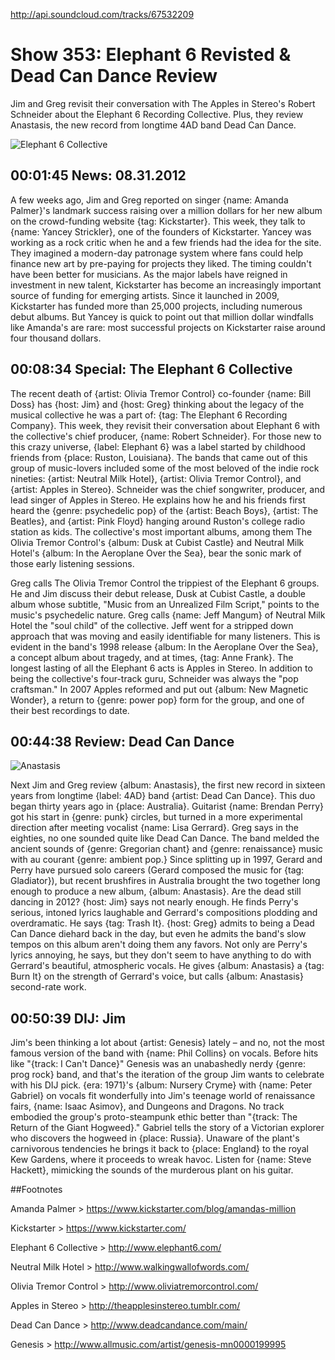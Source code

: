 

http://api.soundcloud.com/tracks/67532209

# Show 353: Elephant 6 Revisted & Dead Can Dance Review
Jim and Greg revisit their conversation with The Apples in Stereo's Robert Schneider about the Elephant 6 Recording Collective. Plus, they review Anastasis, the new record from longtime 4AD band Dead Can Dance.

![Elephant 6 Collective](http://static.soundopinions.org/images/2012/elephant6.jpg)

## 00:01:45 News: 08.31.2012
A few weeks ago, Jim and Greg reported on singer {name: Amanda Palmer}'s landmark success raising over a million dollars for her new album on the crowd-funding website {tag: Kickstarter}. This week, they talk to {name: Yancey Strickler}, one of the founders of Kickstarter. Yancey was working as a rock critic when he and a few friends had the idea for the site. They imagined a modern-day patronage system where fans could help finance new art by pre-paying for projects they liked. The timing couldn't have been better for musicians. As the major labels have reigned in investment in new talent, Kickstarter has become an increasingly important source of funding for emerging artists. Since it launched in 2009, Kickstarter has funded more than 25,000 projects, including numerous debut albums. But Yancey is quick to point out that million dollar windfalls like Amanda's are rare: most successful projects on Kickstarter raise around four thousand dollars.

## 00:08:34 Special: The Elephant 6 Collective
The recent death of {artist: Olivia Tremor Control} co-founder {name: Bill Doss} has {host: Jim} and {host: Greg} thinking about the legacy of the musical collective he was a part of: {tag: The Elephant 6 Recording Company}. This week, they revisit their conversation about Elephant 6 with the collective's chief producer, {name: Robert Schneider}. For those new to this crazy universe, {label: Elephant 6} was a label started by childhood friends from {place: Ruston, Louisiana}. The bands that came out of this group of music-lovers included some of the most beloved of the indie rock nineties: {artist: Neutral Milk Hotel}, {artist: Olivia Tremor Control}, and {artist: Apples in Stereo}. Schneider was the chief songwriter, producer, and lead singer of Apples in Stereo. He explains how he and his friends first heard the {genre: psychedelic pop} of the {artist: Beach Boys}, {artist: The Beatles}, and {artist: Pink Floyd} hanging around Ruston's college radio station as kids. The collective's most important albums, among them The Olivia Tremor Control's {album: Dusk at Cubist Castle} and Neutral Milk Hotel's {album: In the Aeroplane Over the Sea}, bear the sonic mark of those early listening sessions.

Greg calls The Olivia Tremor Control the trippiest of the Elephant 6 groups. He and Jim discuss their debut release, Dusk at Cubist Castle, a double album whose subtitle, "Music from an Unrealized Film Script," points to the music's psychedelic nature. Greg calls {name: Jeff Mangum} of Neutral Milk Hotel the "soul child" of the collective. Jeff went for a stripped down approach that was moving and easily identifiable for many listeners. This is evident in the band's 1998 release {album: In the Aeroplane Over the Sea}, a concept album about tragedy, and at times, {tag: Anne Frank}. The longest lasting of all the Elephant 6 acts is Apples in Stereo. In addition to being the collective's four-track guru, Schneider was always the "pop craftsman." In 2007 Apples reformed and put out {album: New Magnetic Wonder}, a return to {genre: power pop} form for the group, and one of their best recordings to date.

## 00:44:38 Review: Dead Can Dance
![Anastasis](http://is3.mzstatic.com/image/thumb/Music/v4/2a/e1/6d/2ae16d54-ea2e-780d-7d1d-090b52e08eba/source/600x600bb.jpg "7576985/881677436")

Next Jim and Greg review {album: Anastasis}, the first new record in sixteen years from longtime {label: 4AD} band {artist: Dead Can Dance}. This duo began thirty years ago in {place: Australia}. Guitarist {name: Brendan Perry} got his start in {genre: punk} circles, but turned in a more experimental direction after meeting vocalist {name: Lisa Gerrard}. Greg says in the eighties, no one sounded quite like Dead Can Dance. The band melded the ancient sounds of {genre: Gregorian chant} and {genre: renaissance} music with au courant {genre: ambient pop.} Since splitting up in 1997, Gerard and Perry have pursued solo careers (Gerard composed the music for {tag: Gladiator}), but recent brushfires in Australia brought the two together long enough to produce a new album, {album: Anastasis}. Are the dead still dancing in 2012? {host: Jim} says not nearly enough. He finds Perry's serious, intoned lyrics laughable and Gerrard's compositions plodding and overdramatic. He says {tag: Trash It}. {host: Greg} admits to being a Dead Can Dance diehard back in the day, but even he admits the band's slow tempos on this album aren't doing them any favors. Not only are Perry's lyrics annoying, he says, but they don't seem to have anything to do with Gerrard's beautiful, atmospheric vocals. He gives {album: Anastasis} a {tag: Burn It} on the strength of Gerrard's voice, but calls {album: Anastasis} second-rate work.

## 00:50:39 DIJ: Jim
Jim's been thinking a lot about {artist: Genesis} lately – and no, not the most famous version of the band with {name: Phil Collins} on vocals. Before hits like "{track: I Can't Dance}" Genesis was an unabashedly nerdy {genre: prog rock} band, and that's the iteration of the group Jim wants to celebrate with his DIJ pick. {era: 1971}'s {album: Nursery Cryme} with {name: Peter Gabriel} on vocals fit wonderfully into Jim's teenage world of renaissance fairs, {name: Isaac Asimov}, and Dungeons and Dragons. No track embodied the group's proto-steampunk ethic better than "{track: The Return of the Giant Hogweed}." Gabriel tells the story of a Victorian explorer who discovers the hogweed in {place: Russia}. Unaware of the plant's carnivorous tendencies he brings it back to {place: England} to the royal Kew Gardens, where it proceeds to wreak havoc. Listen for {name: Steve Hackett}, mimicking the sounds of the murderous plant on his guitar.

##Footnotes

Amanda Palmer > https://www.kickstarter.com/blog/amandas-million

Kickstarter > https://www.kickstarter.com/

Elephant 6 Collective > http://www.elephant6.com/

Neutral Milk Hotel > http://www.walkingwallofwords.com/

Olivia Tremor Control > http://www.oliviatremorcontrol.com/

Apples in Stereo > http://theapplesinstereo.tumblr.com/

Dead Can Dance > http://www.deadcandance.com/main/

Genesis > http://www.allmusic.com/artist/genesis-mn0000199995